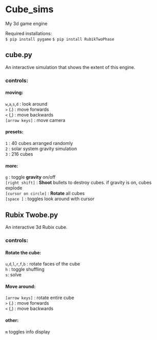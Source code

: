 # Cube_sims
My 3d game engine

Required installations:  
`$ pip install pygame`
`$ pip install RubikTwoPhase`

## cube.py
An interactive simulation that shows the extent of this engine.  

### controls:

#### moving:
`w`,`a`,`s`,`d`  : look around  
`>` (.) : move forwards  
`<` (,) : move backwards  
`[arrow keys]` : move camera  

#### presets:
`1` : 40 cubes arranged randomly  
`2` : solar system gravity simulation  
`3` : 216 cubes  

#### more:
`g` : toggle **gravity** on/off  
`[right shift]` : **Shoot** bullets to destroy cubes. if gravity is on, cubes explode  
`[cursor on circle]` : **Rotate** all cubes  
`[space ]` : toggles look around with cursor

## Rubix Twobe.py
An interactive 3d Rubix cube.  


### controls:

#### Rotate the cube:
`u`,`d`,`l`,`r`,`f`,`b` : rotate faces of the cube  
`h` : toggle shuffling  
`s`: solve  


#### Move around:
`[arrow keys]` : rotate entire cube  
`>` (.) : move forwards  
`<` (,) : move backwards  

#### other:
`m` toggles info display




